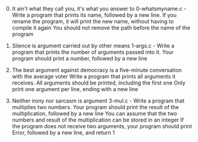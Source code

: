 0. It ain't what they call you, it's what you answer to 
	0-whatsmyname.c - Write a program that prints its name, followed by a new line.
		If you rename the program, it will print the new name, without having to compile it again
		You should not remove the path before the name of the program

1. Silence is argument carried out by other means 
	1-args.c - Write a program that prints the number of arguments passed into it.
	Your program should print a number, followed by a new line

2. The best argument against democracy is a five-minute conversation with the average voter
	Write a program that prints all arguments it receives.
	All arguments should be printed, including the first one
	Only print one argument per line, ending with a new line

3. Neither irony nor sarcasm is argument 
	3-mul.c - Write a program that multiplies two numbers.
		Your program should print the result of the multiplication, followed by a new line
		You can assume that the two numbers and result of the multiplication can be stored in an integer
		If the program does not receive two arguments, your program should print Error, followed by a new line, and return 1
